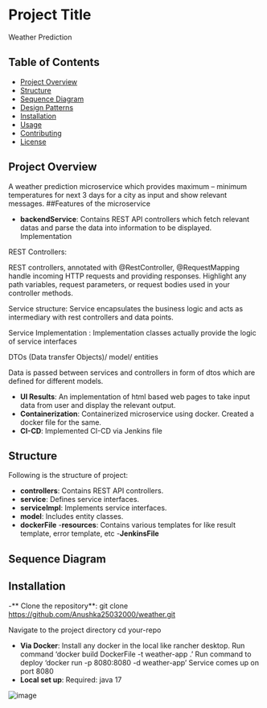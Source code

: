 # Project Title
Weather Prediction


## Table of Contents

- [Project Overview](#project-overview)
- [Structure](#structure)
- [Sequence Diagram](#sequence-diagram)
- [Design Patterns](#design-patterns)
- [Installation](#installation)
- [Usage](#usage)
- [Contributing](#contributing)
- [License](#license)

## Project Overview
A weather prediction microservice which provides maximum – minimum temperatures for next 3 days for a city as input  and show relevant messages.
##Features of the microservice
- **backendService**: Contains REST API controllers which fetch relevant datas and parse the data into information to be displayed. Implementation 

REST Controllers:

REST controllers, annotated with @RestController, @RequestMapping handle incoming HTTP requests and providing responses.
Highlight any path variables, request parameters, or request bodies used in your controller methods.

Service structure:
Service encapsulates the business logic and acts as intermediary with rest controllers and data points.

Service Implementation :
Implementation classes actually provide the logic of service interfaces

DTOs (Data transfer Objects)/ model/ entities

Data is passed between services and controllers in form of dtos which are defined for different models.

- **UI Results**: An implementation of html based web pages to take input data from user and display the relevant output.
- **Containerization**: Containerized microservice using docker. Created a docker file for the same.
- **CI-CD**: Implemented CI-CD via Jenkins file




## Structure

Following is the structure of project:
- **controllers**: Contains REST API controllers.
- **service**: Defines service interfaces.
- **serviceImpl**: Implements service interfaces.
- **model**: Includes entity classes.
- **dockerFile**
-**resources**: Contains various templates for like result template, error template, etc
-**JenkinsFile**



## Sequence Diagram

 


## Installation
-** Clone the repository**:
git clone https://github.com/Anushka25032000/weather.git

Navigate to the project directory
cd your-repo

- **Via Docker**: Install any docker in the local like rancher desktop.
Run command ‘docker build DockerFile -t weather-app .’
Run command to deploy ‘docker run -p 8080:8080 -d weather-app’
Service comes up on port 8080
- **Local set up**: Required: java 17



![image](https://github.com/Anushka25032000/weather/assets/157974234/688fd4b5-d294-429b-a434-1386e6ecb00f)

